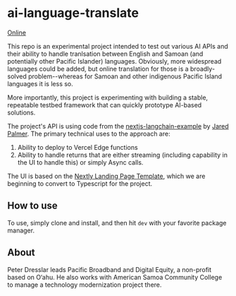 # ai-language-translate

[Online](https://nextjs-langchain-supabase-translate.vercel.app/)

This repo is an experimental project intended to test out various AI APIs and their ability to handle tranlsation between English and Samoan (and potentially other Pacific Islander) languages. Obviously, more widespread languages could be added, but online translation for those is a broadly-solved problem--whereas for Samoan and other indigenous Pacific Island languages it is less so.

More importantly, this project is experimenting with building a stable, repeatable testbed framework that can quickly prototype AI-based solutions.

The project's API is using code from the [nextjs-langchain-example](https://github.com/jaredpalmer/nextjs-langchain-example) by [Jared Palmer](https://github.com/jaredpalmer). The primary technical uses to the approach are:

1. Ability to deploy to Vercel Edge functions
2. Ability to handle returns that are either streaming (including capability in the UI to handle this) or simply Async calls.

The UI is based on the [Nextly Landing Page Template](https://github.com/surjithctly/nextly-template.git), which we are beginning to convert to Typescript for the project. 

## How to use

To use, simply clone and install, and then hit `dev` with your favorite package manager.

## About

Peter Dresslar leads Pacific Broadband and Digital Equity, a non-profit based on O‘ahu. He also works with American Samoa Community College to manage a technology modernization project there.
